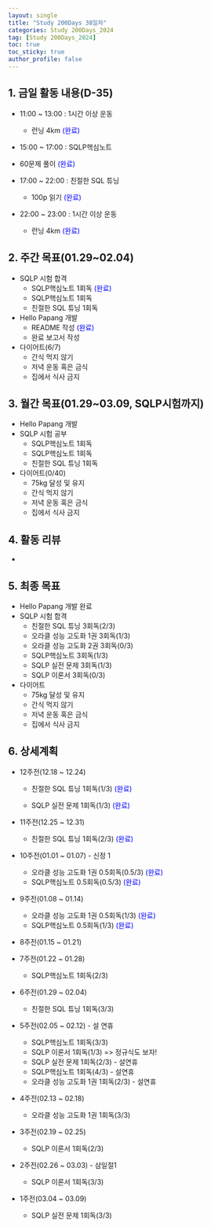 ```yaml
---
layout: single
title: "Study 200Days 38일차"
categories: Study 200Days_2024
tag: [Study 200Days_2024]
toc: true
toc_sticky: true
author_profile: false
---
```


## 1. 금일 활동 내용(D-35)

* 11:00 ~ 13:00 : 1시간 이상 운동
  * 런닝 4km <span style = "color:blue">(완료)</span>
*  15:00 ~ 17:00 : SQLP핵심노트
  * 60문제 풀이 <span style = "color:blue">(완료)</span>

* 17:00 ~ 22:00 : 친절한 SQL 튜닝
  * 100p 읽기 <span style = "color:blue">(완료)</span>

* 22:00 ~ 23:00 : 1시간 이상 운동
  * 런닝 4km <span style = "color:blue">(완료)</span>




##  2. 주간 목표(01.29~02.04)

* SQLP 시험 합격
  * SQLP핵심노트 1회독  <span style = "color:blue">(완료)</span>
  * SQLP핵심노트 1회독
  * 친절한 SQL 튜닝 1회독
* Hello Papang 개발
  * README 작성  <span style = "color:blue">(완료)</span>
  * 완료 보고서 작성
* 다이어트(6/7)
  * 간식 먹지 않기
  * 저녁 운동 혹은 금식
  * 집에서 식사 금지



## 3. 월간 목표(01.29~03.09, SQLP시험까지)

* Hello Papang 개발
* SQLP 시험 공부
  * SQLP핵심노트 1회독
  * SQLP핵심노트 1회독
  * 친절한 SQL 튜닝 1회독
* 다이어트(0/40)
  * 75kg 달성 및 유지
  * 간식 먹지 않기
  * 저녁 운동 혹은 금식
  * 집에서 식사 금지



## 4. 활동 리뷰

* 



## 5. 최종 목표

* Hello Papang 개발 완료
* SQLP 시험 합격
  * 친절한 SQL 튜닝 3회독(2/3)
  * 오라클 성능 고도화 1권 3회독(1/3)
  * 오라클 성능 고도화 2권 3회독(0/3)
  * SQLP핵심노트 3회독(1/3)
  * SQLP 실전 문제 3회독(1/3)
  * SQLP 이론서 3회독(0/3)
* 다이어트
  * 75kg 달성 및 유지
  * 간식 먹지 않기
  * 저녁 운동 혹은 금식
  * 집에서 식사 금지



## 6. 상세계획

* 12주전(12.18 ~ 12.24)
  * 친절한 SQL 튜닝 1회독(1/3) <span style = "color:blue">(완료)</span>

  * SQLP 실전 문제 1회독(1/3) <span style = "color:blue">(완료)</span>
* 11주전(12.25 ~ 12.31)
  * 친절한 SQL 튜닝 1회독(2/3) <span style = "color:blue">(완료)</span>
* 10주전(01.01 ~ 01.07) - 신정 1
  * 오라클 성능 고도화 1권 0.5회독(0.5/3) <span style = "color:blue">(완료)</span>
  * SQLP핵심노트 0.5회독(0.5/3) <span style = "color:blue">(완료)</span>
* 9주전(01.08 ~ 01.14)
  * 오라클 성능 고도화 1권 0.5회독(1/3) <span style = "color:blue">(완료)</span>
  * SQLP핵심노트 0.5회독(1/3) <span style = "color:blue">(완료)</span>
* 8주전(01.15 ~ 01.21)
* 7주전(01.22 ~ 01.28)
  * SQLP핵심노트 1회독(2/3)
* 6주전(01.29 ~ 02.04)
  * 친절한 SQL 튜닝 1회독(3/3)
* 5주전(02.05 ~ 02.12) - 설 연휴
  * SQLP핵심노트 1회독(3/3)
  * SQLP 이론서 1회독(1/3) => 정규식도 보자!
  * SQLP 실전 문제 1회독(2/3) - 설연휴
  * SQLP핵심노트 1회독(4/3) - 설연휴
  * 오라클 성능 고도화 1권 1회독(2/3) - 설연휴



* 4주전(02.13 ~ 02.18)
  * 오라클 성능 고도화 1권 1회독(3/3)
* 3주전(02.19 ~ 02.25)
  * SQLP 이론서 1회독(2/3)
* 2주전(02.26 ~ 03.03) - 삼일절1

  * SQLP 이론서 1회독(3/3)
* 1주전(03.04 ~ 03.09)
  * SQLP 실전 문제 1회독(3/3)
